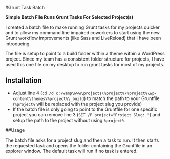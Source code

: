 #Grunt Task Batch

**Simple Batch File Runs Grunt Tasks For Selected Project(s)**

I created a batch file to make running Grunt tasks for my projects quicker and to allow my command line impaired coworkers to start using the new Grunt workflow improvements (like Sass and LiveReload) that I have been introducing.

The file is setup to point to a build folder within a theme within a WordPress project. Since my team has a consistent folder structure for projects, I have used this one file on my desktop to run grunt tasks for most of my projects.

## Installation

- Adjust line 4 (`cd /d c:\wamp\www\projects\%project%\%project%\wp-content\themes\%project%\_build`) to match the path to your Gruntfile (`%project%` will be replaced with the project slug you provide)
- If the batch file is only going to point to the Gruntfile for one specific project you can remove line 3 (`SET /P project="Project Slug: "`) and setup the path to the project without using `%project%`

##Usage

The batch file asks for a project slug and then a task to run. It then starts the requested task and opens the folder containing the Gruntfile in an explorer window. The default task will run if no task is entered.


